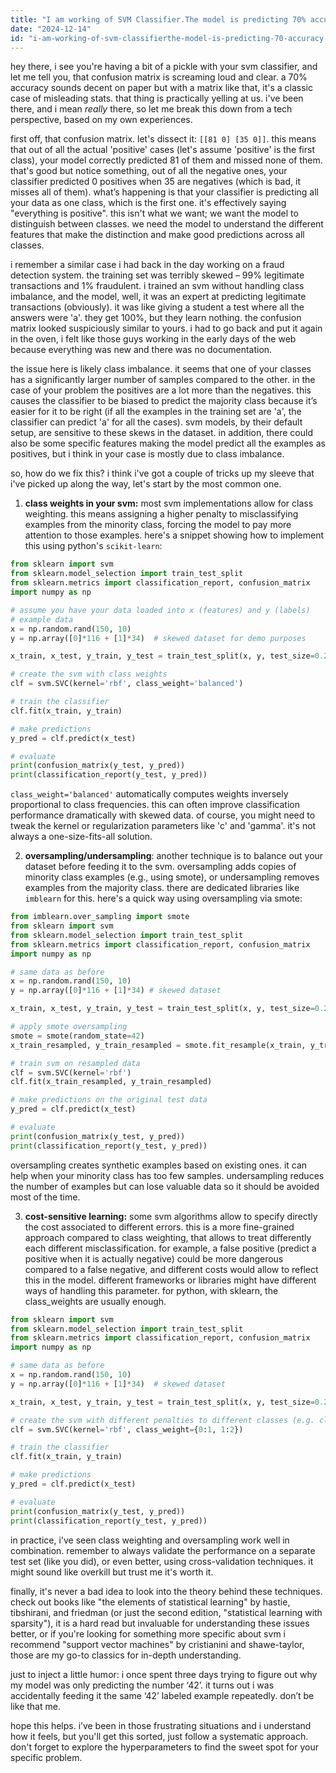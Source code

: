 ```yaml
---
title: "I am working of SVM Classifier.The model is predicting 70% accuracy but confusion matrix is [[81 0] [35 0]]?"
date: "2024-12-14"
id: "i-am-working-of-svm-classifierthe-model-is-predicting-70-accuracy-but-confusion-matrix-is-81-0-35-0"
---
```


hey there, i see you're having a bit of a pickle with your svm classifier, and let me tell you, that confusion matrix is screaming loud and clear. a 70% accuracy sounds decent on paper but with a matrix like that, it's a classic case of misleading stats. that thing is practically yelling at us. i've been there, and i mean *really* there, so let me break this down from a tech perspective, based on my own experiences.

first off, that confusion matrix. let's dissect it: `[[81 0] [35 0]]`. this means that out of all the actual 'positive' cases (let's assume 'positive' is the first class), your model correctly predicted 81 of them and missed none of them. that's good but notice something, out of all the negative ones, your classifier predicted 0 positives when 35 are negatives (which is bad, it misses all of them). what’s happening is that your classifier is predicting all your data as one class, which is the first one. it's effectively saying "everything is positive". this isn't what we want; we want the model to distinguish between classes. we need the model to understand the different features that make the distinction and make good predictions across all classes.

i remember a similar case i had back in the day working on a fraud detection system. the training set was terribly skewed – 99% legitimate transactions and 1% fraudulent. i trained an svm without handling class imbalance, and the model, well, it was an expert at predicting legitimate transactions (obviously). it was like giving a student a test where all the answers were 'a'. they get 100%, but they learn nothing. the confusion matrix looked suspiciously similar to yours. i had to go back and put it again in the oven, i felt like those guys working in the early days of the web because everything was new and there was no documentation.

the issue here is likely class imbalance. it seems that one of your classes has a significantly larger number of samples compared to the other. in the case of your problem the positives are a lot more than the negatives. this causes the classifier to be biased to predict the majority class because it’s easier for it to be right (if all the examples in the training set are 'a', the classifier can predict 'a' for all the cases). svm models, by their default setup, are sensitive to these skews in the dataset. in addition, there could also be some specific features making the model predict all the examples as positives, but i think in your case is mostly due to class imbalance.

so, how do we fix this? i think i've got a couple of tricks up my sleeve that i've picked up along the way, let's start by the most common one.

1.  **class weights in your svm:** most svm implementations allow for class weighting. this means assigning a higher penalty to misclassifying examples from the minority class, forcing the model to pay more attention to those examples. here's a snippet showing how to implement this using python's `scikit-learn`:

```python
from sklearn import svm
from sklearn.model_selection import train_test_split
from sklearn.metrics import classification_report, confusion_matrix
import numpy as np

# assume you have your data loaded into x (features) and y (labels)
# example data
x = np.random.rand(150, 10)
y = np.array([0]*116 + [1]*34)  # skewed dataset for demo purposes

x_train, x_test, y_train, y_test = train_test_split(x, y, test_size=0.2, random_state=42)

# create the svm with class weights
clf = svm.SVC(kernel='rbf', class_weight='balanced')

# train the classifier
clf.fit(x_train, y_train)

# make predictions
y_pred = clf.predict(x_test)

# evaluate
print(confusion_matrix(y_test, y_pred))
print(classification_report(y_test, y_pred))

```

`class_weight='balanced'` automatically computes weights inversely proportional to class frequencies. this can often improve classification performance dramatically with skewed data. of course, you might need to tweak the kernel or regularization parameters like 'c' and 'gamma'. it's not always a one-size-fits-all solution.

2.  **oversampling/undersampling**: another technique is to balance out your dataset before feeding it to the svm. oversampling adds copies of minority class examples (e.g., using smote), or undersampling removes examples from the majority class. there are dedicated libraries like `imblearn` for this. here's a quick way using oversampling via smote:

```python
from imblearn.over_sampling import smote
from sklearn import svm
from sklearn.model_selection import train_test_split
from sklearn.metrics import classification_report, confusion_matrix
import numpy as np

# same data as before
x = np.random.rand(150, 10)
y = np.array([0]*116 + [1]*34) # skewed dataset

x_train, x_test, y_train, y_test = train_test_split(x, y, test_size=0.2, random_state=42)

# apply smote oversampling
smote = smote(random_state=42)
x_train_resampled, y_train_resampled = smote.fit_resample(x_train, y_train)

# train svm on resampled data
clf = svm.SVC(kernel='rbf')
clf.fit(x_train_resampled, y_train_resampled)

# make predictions on the original test data
y_pred = clf.predict(x_test)

# evaluate
print(confusion_matrix(y_test, y_pred))
print(classification_report(y_test, y_pred))

```

oversampling creates synthetic examples based on existing ones. it can help when your minority class has too few samples. undersampling reduces the number of examples but can lose valuable data so it should be avoided most of the time.

3.  **cost-sensitive learning:** some svm algorithms allow to specify directly the cost associated to different errors. this is a more fine-grained approach compared to class weighting, that allows to treat differently each different misclassification. for example, a false positive (predict a positive when it is actually negative) could be more dangerous compared to a false negative, and different costs would allow to reflect this in the model. different frameworks or libraries might have different ways of handling this parameter. for python, with sklearn, the class_weights are usually enough.

```python
from sklearn import svm
from sklearn.model_selection import train_test_split
from sklearn.metrics import classification_report, confusion_matrix
import numpy as np

# same data as before
x = np.random.rand(150, 10)
y = np.array([0]*116 + [1]*34)  # skewed dataset

x_train, x_test, y_train, y_test = train_test_split(x, y, test_size=0.2, random_state=42)

# create the svm with different penalties to different classes (e.g. class 1 costs 2 times more than class 0)
clf = svm.SVC(kernel='rbf', class_weight={0:1, 1:2})

# train the classifier
clf.fit(x_train, y_train)

# make predictions
y_pred = clf.predict(x_test)

# evaluate
print(confusion_matrix(y_test, y_pred))
print(classification_report(y_test, y_pred))
```

in practice, i've seen class weighting and oversampling work well in combination. remember to always validate the performance on a separate test set (like you did), or even better, using cross-validation techniques. it might sound like overkill but trust me it's worth it.

finally, it's never a bad idea to look into the theory behind these techniques. check out books like "the elements of statistical learning" by hastie, tibshirani, and friedman (or just the second edition, "statistical learning with sparsity"), it is a hard read but invaluable for understanding these issues better, or if you're looking for something more specific about svm i recommend "support vector machines" by cristianini and shawe-taylor, those are my go-to classics for in-depth understanding.

just to inject a little humor: i once spent three days trying to figure out why my model was only predicting the number ‘42’. it turns out i was accidentally feeding it the same ‘42’ labeled example repeatedly. don’t be like that me.

hope this helps. i’ve been in those frustrating situations and i understand how it feels, but you'll get this sorted, just follow a systematic approach. don't forget to explore the hyperparameters to find the sweet spot for your specific problem.
